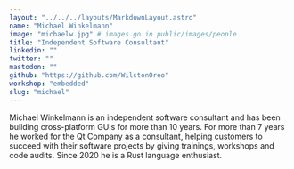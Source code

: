 ```yaml
---
layout: "../../../layouts/MarkdownLayout.astro"
name: "Michael Winkelmann"
image: "michaelw.jpg" # images go in public/images/people
title: "Independent Software Consultant"
linkedin: ""
twitter: ""
mastodon: ""
github: "https://github.com/WilstonOreo"
workshop: "embedded"
slug: "michael"
---
```


Michael Winkelmann is an independent software consultant and has been building cross-platform GUIs for more than 10 years. For more than 7 years he worked for the Qt Company as a consultant, helping customers to succeed with their software projects by giving trainings, workshops and code audits. Since 2020 he is a Rust language enthusiast.
